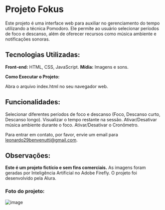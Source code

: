 # Projeto Fokus

Este projeto é uma interface web para auxiliar no gerenciamento do tempo utilizando a técnica Pomodoro. Ele permite ao usuário selecionar períodos de foco e descanso, além de oferecer recursos como música ambiente e notificações sonoras.

## Tecnologias Utilizadas:

**Front-end:** HTML, CSS, JavaScript.
**Mídia:** Imagens e sons.

**Como Executar o Projeto:**

Abra o arquivo index.html no seu navegador web.

## Funcionalidades:

Selecionar diferentes períodos de foco e descanso (Foco, Descanso curto, Descanso longo).
Visualizar o tempo restante na sessão.
Ativar/Desativar música ambiente durante o foco.
Ativar/Desativar o Cronômetro.

Para entrar em contato, por favor, envie um email para leonardo29benvenutti@gmail.com.

## Observações:

**Este é um projeto fictício e sem fins comerciais.**
As imagens foram geradas por Inteligência Artificial no Adobe Firefly.
O projeto foi desenvolvido pela Alura.

### Foto do projeto:

![image](https://github.com/user-attachments/assets/44a92e3f-d372-4d35-b847-b94f91227bf2)
